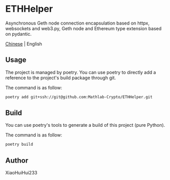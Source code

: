 # ETHHelper

Asynchronous Geth node connection encapsulation based on httpx, websockets and web3.py, Geth node and Ethereum type extension based on pydantic.

[Chinese](docs/README_cn.md) | English

## Usage

The project is managed by poetry. You can use poetry to directly add a reference to the project's build package through git.

The command is as follow:

```bash
poetry add git+ssh://git@github.com:Mathlab-Crypto/ETHHelper.git
```

## Build

You can use poetry's tools to generate a build of this project (pure Python).

The command is as follow:

```bash
poetry build
```

## Author

XiaoHuiHui233
